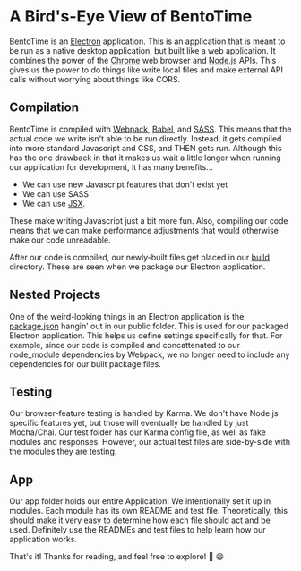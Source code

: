 A Bird's-Eye View of BentoTime
==============================
BentoTime is an [Electron]() application. This is an application that is meant to be run as a native desktop application, but built like a web application. It combines the power of the [Chrome]() web browser and [Node.js]() APIs. This gives us the power to do things like write local files and make external API calls without worrying about things like CORS.

Compilation
-----------
BentoTime is compiled with [Webpack](), [Babel](), and [SASS](). This means that the actual code we write isn't able to be run directly. Instead, it gets compiled into more standard Javascript and CSS, and THEN gets run. Although this has the one drawback in that it makes us wait a little longer when running our application for development, it has many benefits...

 * We can use new Javascript features that don't exist yet
 * We can use SASS
 * We can use [JSX]().

These make writing Javascript just a bit more fun. Also, compiling our code means that we can make performance adjustments that would otherwise make our code unreadable.

After our code is compiled, our newly-built files get placed in our [build](../public/build) directory. These are seen when we package our Electron application.

Nested Projects
---------------
One of the weird-looking things in an Electron application is the [package.json](../public/package.json) hangin' out in our public folder. This is used for our packaged Electron application. This helps us define settings specifically for that. For example, since our code is compiled and concattenated to our node_module dependencies by Webpack, we no longer need to include any dependencies for our built package files.

Testing
-------
Our browser-feature testing is handled by Karma. We don't have Node.js specific features yet, but those will eventually be handled by just Mocha/Chai. Our test folder has our Karma config file, as well as fake modules and responses. However, our actual test files are side-by-side with the modules they are testing.

App
---
Our app folder holds our entire Application! We intentionally set it up in modules. Each module has its own README and test file. Theoretically, this should make it very easy to determine how each file should act and be used. Definitely use the READMEs and test files to help learn how our application works.

That's it! Thanks for reading, and feel free to explore! :bento: :smile:
